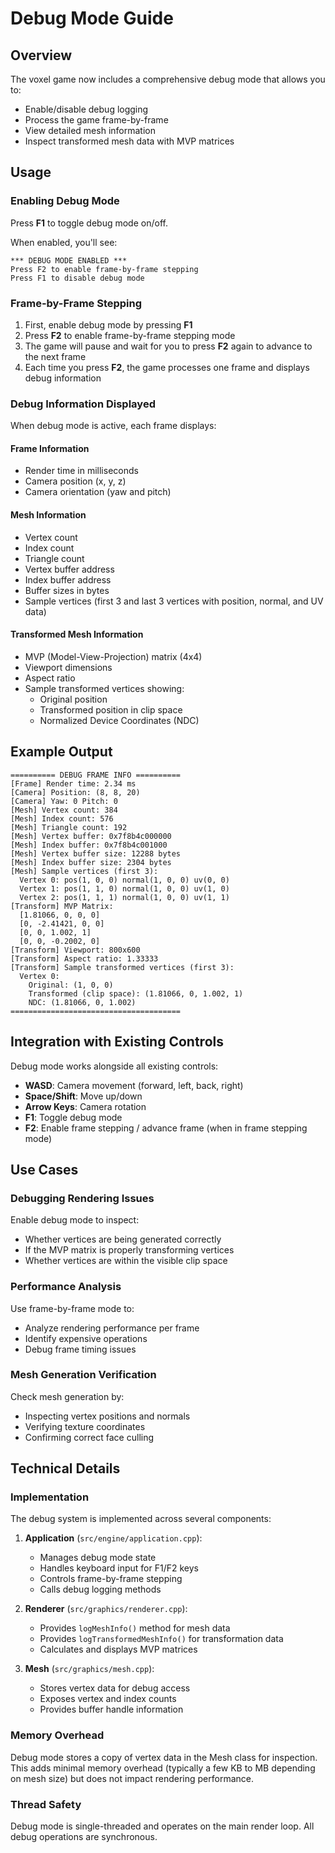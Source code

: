 # Debug Mode Guide

## Overview

The voxel game now includes a comprehensive debug mode that allows you to:
- Enable/disable debug logging
- Process the game frame-by-frame
- View detailed mesh information
- Inspect transformed mesh data with MVP matrices

## Usage

### Enabling Debug Mode

Press **F1** to toggle debug mode on/off.

When enabled, you'll see:
```
*** DEBUG MODE ENABLED ***
Press F2 to enable frame-by-frame stepping
Press F1 to disable debug mode
```

### Frame-by-Frame Stepping

1. First, enable debug mode by pressing **F1**
2. Press **F2** to enable frame-by-frame stepping mode
3. The game will pause and wait for you to press **F2** again to advance to the next frame
4. Each time you press **F2**, the game processes one frame and displays debug information

### Debug Information Displayed

When debug mode is active, each frame displays:

#### Frame Information
- Render time in milliseconds
- Camera position (x, y, z)
- Camera orientation (yaw and pitch)

#### Mesh Information
- Vertex count
- Index count
- Triangle count
- Vertex buffer address
- Index buffer address
- Buffer sizes in bytes
- Sample vertices (first 3 and last 3 vertices with position, normal, and UV data)

#### Transformed Mesh Information
- MVP (Model-View-Projection) matrix (4x4)
- Viewport dimensions
- Aspect ratio
- Sample transformed vertices showing:
  - Original position
  - Transformed position in clip space
  - Normalized Device Coordinates (NDC)

## Example Output

```
========== DEBUG FRAME INFO ==========
[Frame] Render time: 2.34 ms
[Camera] Position: (8, 8, 20)
[Camera] Yaw: 0 Pitch: 0
[Mesh] Vertex count: 384
[Mesh] Index count: 576
[Mesh] Triangle count: 192
[Mesh] Vertex buffer: 0x7f8b4c000000
[Mesh] Index buffer: 0x7f8b4c001000
[Mesh] Vertex buffer size: 12288 bytes
[Mesh] Index buffer size: 2304 bytes
[Mesh] Sample vertices (first 3):
  Vertex 0: pos(1, 0, 0) normal(1, 0, 0) uv(0, 0)
  Vertex 1: pos(1, 1, 0) normal(1, 0, 0) uv(1, 0)
  Vertex 2: pos(1, 1, 1) normal(1, 0, 0) uv(1, 1)
[Transform] MVP Matrix:
  [1.81066, 0, 0, 0]
  [0, -2.41421, 0, 0]
  [0, 0, 1.002, 1]
  [0, 0, -0.2002, 0]
[Transform] Viewport: 800x600
[Transform] Aspect ratio: 1.33333
[Transform] Sample transformed vertices (first 3):
  Vertex 0: 
    Original: (1, 0, 0)
    Transformed (clip space): (1.81066, 0, 1.002, 1)
    NDC: (1.81066, 0, 1.002)
======================================
```

## Integration with Existing Controls

Debug mode works alongside all existing controls:
- **WASD**: Camera movement (forward, left, back, right)
- **Space/Shift**: Move up/down
- **Arrow Keys**: Camera rotation
- **F1**: Toggle debug mode
- **F2**: Enable frame stepping / advance frame (when in frame stepping mode)

## Use Cases

### Debugging Rendering Issues
Enable debug mode to inspect:
- Whether vertices are being generated correctly
- If the MVP matrix is properly transforming vertices
- Whether vertices are within the visible clip space

### Performance Analysis
Use frame-by-frame mode to:
- Analyze rendering performance per frame
- Identify expensive operations
- Debug frame timing issues

### Mesh Generation Verification
Check mesh generation by:
- Inspecting vertex positions and normals
- Verifying texture coordinates
- Confirming correct face culling

## Technical Details

### Implementation

The debug system is implemented across several components:

1. **Application** (`src/engine/application.cpp`):
   - Manages debug mode state
   - Handles keyboard input for F1/F2 keys
   - Controls frame-by-frame stepping
   - Calls debug logging methods

2. **Renderer** (`src/graphics/renderer.cpp`):
   - Provides `logMeshInfo()` method for mesh data
   - Provides `logTransformedMeshInfo()` for transformation data
   - Calculates and displays MVP matrices

3. **Mesh** (`src/graphics/mesh.cpp`):
   - Stores vertex data for debug access
   - Exposes vertex and index counts
   - Provides buffer handle information

### Memory Overhead

Debug mode stores a copy of vertex data in the Mesh class for inspection. This adds minimal memory overhead (typically a few KB to MB depending on mesh size) but does not impact rendering performance.

### Thread Safety

Debug mode is single-threaded and operates on the main render loop. All debug operations are synchronous.
